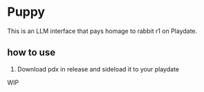 # Puppy

This is an LLM interface that pays homage to rabbit r1 on Playdate.

## how to use
1. Download pdx in release and sideload it to your playdate

WIP